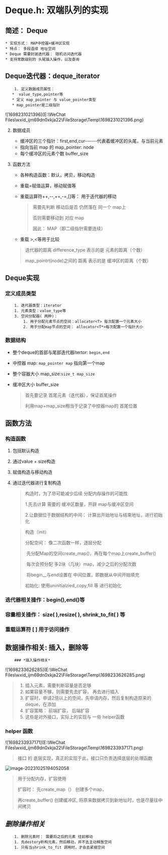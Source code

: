# Deque.h: 双端队列的实现



##  简述： Deque

	* 实现方式： MAP中控器+缓冲区实现
	* 特点： 多段连续 地址空间
	* Deque 需要封装迭代器： 随机访问迭代器 
	* 支持常数级别的 头尾插入操作，以及查询



## Deque迭代器：deque_iterator

  		1. 定义数据成员属性：
       *  value_type,pointer等
       * 定义 map_pointer 与 value_pointer类型
       * map_pointer是二级指针

![1698231021396](E:\WeChat Files\wxid_ijm69dn0xkja22\FileStorage\Temp\1698231021396.png)

2. 数据成员
   * 缓冲区的三个指针：first,end,cur------代表着缓冲区的头尾，与当前元素
   * 指向当前 map 的 map_pointer: node
   * 每个缓冲区的元素个数  buffer_size

3. 函数方法

   * 各种构造函数：默认，拷贝，移动构造

   * 重载=赋值运算，移动赋值等

   * 重载运算符++,--,+=,-=,[]等： 用于迭代器的移动

     > 需要先判断 移动后是否 仍然落在 同一个 map上
     >
     > 否则需要移动到 对应 map
     >
     > 因此： MAP（即二级指针需要连续）

   * 重载 >,<等用于比较

   > 迭代器的距离 difference_type 表示的是 元素的距离（个数）
   >
   > map_pointrt(node)之间的 距离 表示的是 缓冲区的距离（个数）



## Deque实现



### 定义成员类型

		1. 迭代器类型：iterator
		1. 元素类型：value_type等
  		3. 空间分配器( 两种)： 
       		1. 用于分配元素节点的空间：allocator<T> 每次配置一个元素大小
       		2. 用于分配map节点的空间： allocator<T*>每次配置一个指针大小

### 数据结构

 - 整个deque的首部与尾部迭代器itertor:  `begin,end `

 - 中控器 map: `map_pointer map` 指向第一个map

 - 整个容器大小 map_size:`size_t map_size`

 - 缓冲区大小 buffer_size

   > 首先要记录 首尾元素（迭代器），保证首尾操作
   >
   > 利用map+map_size相当于记录了中控器map的 首尾位置

## 函数方法

### 构造函数

1. 包括默认构造

2. 通过value + size构造

3. 赋值构造与移动构造

4. 通过迭代器进行复制构造

   > 构造时，为了尽可能减少后续 分配内存操作的可能性
   >
   > 1.先去计算 需要的 缓冲区数量，开辟 map与缓冲区空间
   >
   > 2.让数据位于数据结构的中间： 计算出开始地址与结束地址，进行初始化

   > 构造（init）
   >
   > 分配空间： 像二次函数一样，逐层分配
   >
   > ​					先分配Map的空间create_map()，再在每个map上create_buffer()
   >
   > ​					每次会预分配 多2块（几块）map，减少之后的分配次数
   >
   > ​					将begin__与end设置在 中间位置，即数据从中间开始填充
   >
   > 初始化:  	使用uninitialzied_copy,fill 等 进行初始化

### 迭代器相关操作：begin(),end()等



### 容量相关操作： size( ),resize( ), shrink_to_fit( ) 等



### 重载运算符    [  ]     用于访问操作





## 数据操作相关:  插入，删除等

		### *插入操作相关*

![1698233626285](E:\WeChat Files\wxid_ijm69dn0xkja22\FileStorage\Temp\1698233626285.png)

> 1. 插入元素，需要判断容量是否足够
> 2. 如果容量不够，则需要先去扩容， 再去进行插入
> 3. 扩容时，申请2倍以上的空间，先申请内存，然后复制构造原来的deque，在添加
> 4. 扩容策略： 前端扩容， 后端扩容
> 5. 这些是对外接口，实际上的实现与 一些 helper函数

### helper 函数

![1698233937171](E:\WeChat Files\wxid_ijm69dn0xkja22\FileStorage\Temp\1698233937171.png)

> 接口 的 底层实现，真正的实现于此，接口只负责选择底层的处理函数

![image-20231025194052058](E:\备份\学习\大四\秋招\STL源码解析\学习笔记\image-20231025194052058.png)

> 用于分配内存，扩容使用
>
> 扩容时： 先create_map（） 创建多个map，
>
> 再create_buffer() 创建缓冲区, 将原来数据拷贝到新地址时，也是尽量往中间拷贝



## *删除操作相关*

		1. 删除元素时： 需要将之后的元素 往前移动
		1. 先destory析构元素，然后移动，并不去主动释放空间
		1. 只有当shrink_to_fit 调用时，才会去紧缩空间



###   







